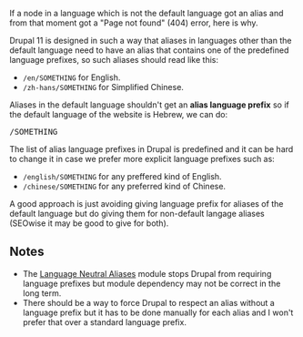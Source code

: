 If a node in a language which is not the default language got an alias and from that moment got a "Page not found" (404) error, here is why.

Drupal 11 is designed in such a way that aliases in languages other than the default language need to have an alias that contains one of the predefined language prefixes, so such aliases should read like this:

* `/en/SOMETHING` for English.
* `/zh-hans/SOMETHING` for Simplified Chinese.

Aliases in the default language shouldn't get an **alias language prefix** so if the default language of the website is Hebrew, we can do:

<pre>/SOMETHING</pre>

The list of alias language prefixes in Drupal is predefined and it can be hard to change it in case we prefer more explicit language prefixes such as:

* `/english/SOMETHING` for any preffered kind of English.
* `/chinese/SOMETHING` for any preferred kind of Chinese.

A good approach is just avoiding giving language prefix for aliases of the default language but do giving them for non-default langage aliases (SEOwise it may be good to give for both).

## Notes

* The [Language Neutral Aliases](https://www.drupal.org/project/language_neutral_aliases) module stops Drupal from requiring language prefixes but module dependency may not be correct in the long term.
* There should be a way to force Drupal to respect an alias without a language prefix but it has to be done manually for each alias and I won't prefer that over a standard language prefix.

